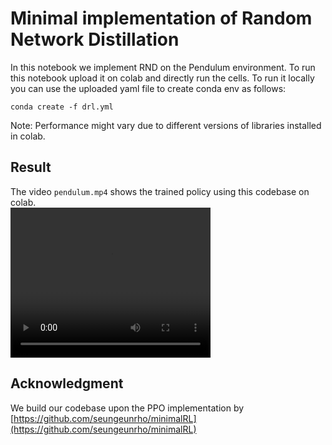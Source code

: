 # Minimal implementation of Random Network Distillation 
In this notebook we implement RND on the Pendulum environment.
To run this notebook upload it on colab and directly run the cells. To run it locally you can use the uploaded yaml file to create conda env as follows:
```
conda create -f drl.yml
```

Note: Performance might vary due to different versions of libraries installed in colab.


## Result
The video `pendulum.mp4` shows the trained policy using this codebase on colab. </br>
<video width="320" height="240" controls>
  <source src="pendulum.mp4" type="video/mp4">
</video>

## Acknowledgment
We build our codebase upon the PPO implementation by [https://github.com/seungeunrho/minimalRL](https://github.com/seungeunrho/minimalRL)